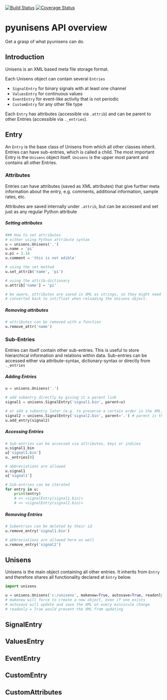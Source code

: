 [![Build Status](https://travis-ci.com/skjerns/pyunisens.svg?branch=master)](https://travis-ci.com/skjerns/pyunisens)  [![Coverage Status](https://coveralls.io/repos/github/skjerns/pyunisens/badge.svg?branch=master)](https://coveralls.io/github/skjerns/pyunisens?branch=master)

# pyunisens API overview
Get a grasp of what pyunisens can do.

## Introduction

Unisens is an XML based meta file storage format. 

Each Unisens object can contain several `Entries`

- `SignalEntry` for binary signals with at least one channel
- `ValuesEntry` for continuous values
- `EventEntry` for event-like activity that is not periodic
- `CustomEntry` for any other file type

Each `Entry` has attributes (accessible via `.attrib`) and can be parent to other Entries (accessible via `._entries`).


## Entry

An `Entry` is the base class of Unisens from which all other classes inherit. Entries can have sub-entries, which is called a child. The most important Entry is the `Unisens` object itself. `Unisens` is the upper most parent and contains all other Entries.

### Attributes
Entries can have attributes (saved as XML attributes) that give further meta information about the entry, e.g. comments, additional information, sample rates, etc.

Attributes are saved internally under `.attrib`, but can be accessed and set just as any regular Python attribute

##### Setting attributes

```Python
### How to set attributes
# either using Python attribute syntax
u = unisens.Unisens('.')
u.name = 'pi'
u.pi = 3.14
u.comment = 'this is not edible'

# using the set method
u.set_attrib('name', 'pi')

# using the attrib-dictionary
u.attrib['name'] = 'pi'

# be aware, attributes are saved in XML as strings, so they might need to be
# converted back to int/float when reloading the Unisens object.
```

##### Removing attributes

```Python
# attributes can be removed with a function
u.remove_attr('name')
```

### Sub-Entries

Entries can itself contain other sub-entries. This is useful to store hierarchical information and relations within data. Sub-entries can be accessed either via attribute-syntax, dictionary-syntax or directly from `._entries`

##### Adding Entries

```Python
u = unisens.Unisens('.')

# add subentry directly by giving it a parent link
signal1 = unisens.SignalEntry('signal1.bin', parent=u)

# or add a subentry later (e.g. to preserve a certain order in the XML)
signal2 = unisens.SignalEntry('signal2.bin', parent='.') # parent is the folder
u.add_entry(signal2)


```

##### Accessing Entries

```Python
# Sub-entries can be accessed via attributes, keys or indices
u.signal1_bin
u['signal1.bin']
u._entries[0]

# abbreviations are allowed
u.signal1
u['signal1']

# Sub-entries can be iterated
for entry in u:
    print(entry)
	# >> <signalEntry(signal1.bin)>
    # >> <signalEntry(signal2.bin)>


```

##### Removing Entries

```Python
# Subentries can be deleted by their id
u.remove_entry('signal1.bin')

# abbreviations are allowed here as well
u.remove_entry('signal2')
```

## Unisens

Unisens is the main object containing all other entries. It inherits from `Entry` and therefore shares all functionality declared at `Entry` below.

```Python
import unisens

u = unisens.Unisens('c:/unisens', makenew=True, autosave=True, readonly=False)
# makenew will force to create a new object, even if one exists
# autosave will update and save the XML on every miniscule change
# readonly = True would prevent the XML from updating
```

## SignalEntry

## ValuesEntry

## EventEntry

## CustomEntry

## CustomAttributes